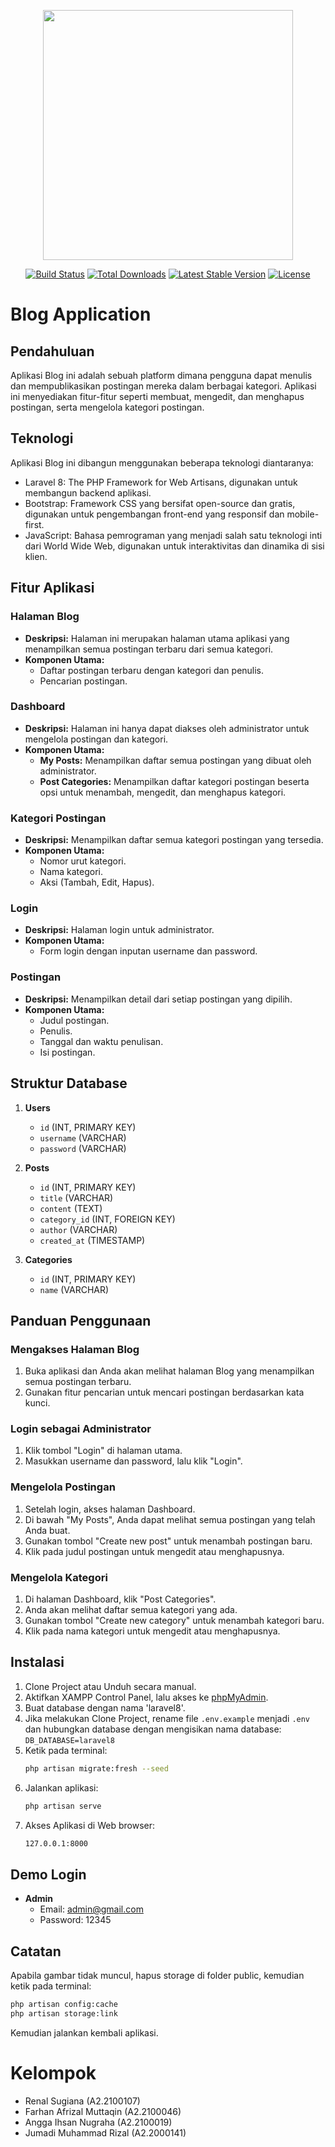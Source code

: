 <p align="center"><a href="https://laravel.com" target="_blank"><img src="https://raw.githubusercontent.com/laravel/art/master/logo-lockup/5%20SVG/2%20CMYK/1%20Full%20Color/laravel-logolockup-cmyk-red.svg" width="400"></a></p>

<p align="center">
<a href="https://travis-ci.org/laravel/framework"><img src="https://travis-ci.org/laravel/framework.svg" alt="Build Status"></a>
<a href="https://packagist.org/packages/laravel/framework"><img src="https://poser.pugx.org/laravel/framework/d/total.svg" alt="Total Downloads"></a>
<a href="https://packagist.org/packages/laravel/framework"><img src="https://poser.pugx.org/laravel/framework/v/stable.svg" alt="Latest Stable Version"></a>
<a href="https://packagist.org/packages/laravel/framework"><img src="https://poser.pugx.org/laravel/framework/license.svg" alt="License"></a>
</p>

# Blog Application

## Pendahuluan

Aplikasi Blog ini adalah sebuah platform dimana pengguna dapat menulis dan mempublikasikan postingan mereka dalam berbagai kategori. Aplikasi ini menyediakan fitur-fitur seperti membuat, mengedit, dan menghapus postingan, serta mengelola kategori postingan.

## Teknologi

Aplikasi Blog ini dibangun menggunakan beberapa teknologi diantaranya:

-   Laravel 8: The PHP Framework for Web Artisans, digunakan untuk membangun backend aplikasi.
-   Bootstrap: Framework CSS yang bersifat open-source dan gratis, digunakan untuk pengembangan front-end yang responsif dan mobile-first.
-   JavaScript: Bahasa pemrograman yang menjadi salah satu teknologi inti dari World Wide Web, digunakan untuk interaktivitas dan dinamika di sisi klien.

## Fitur Aplikasi

### Halaman Blog

-   **Deskripsi:** Halaman ini merupakan halaman utama aplikasi yang menampilkan semua postingan terbaru dari semua kategori.
-   **Komponen Utama:**
    -   Daftar postingan terbaru dengan kategori dan penulis.
    -   Pencarian postingan.

### Dashboard

-   **Deskripsi:** Halaman ini hanya dapat diakses oleh administrator untuk mengelola postingan dan kategori.
-   **Komponen Utama:**
    -   **My Posts:** Menampilkan daftar semua postingan yang dibuat oleh administrator.
    -   **Post Categories:** Menampilkan daftar kategori postingan beserta opsi untuk menambah, mengedit, dan menghapus kategori.

### Kategori Postingan

-   **Deskripsi:** Menampilkan daftar semua kategori postingan yang tersedia.
-   **Komponen Utama:**
    -   Nomor urut kategori.
    -   Nama kategori.
    -   Aksi (Tambah, Edit, Hapus).

### Login

-   **Deskripsi:** Halaman login untuk administrator.
-   **Komponen Utama:**
    -   Form login dengan inputan username dan password.

### Postingan

-   **Deskripsi:** Menampilkan detail dari setiap postingan yang dipilih.
-   **Komponen Utama:**
    -   Judul postingan.
    -   Penulis.
    -   Tanggal dan waktu penulisan.
    -   Isi postingan.

## Struktur Database

1. **Users**

    - `id` (INT, PRIMARY KEY)
    - `username` (VARCHAR)
    - `password` (VARCHAR)

2. **Posts**

    - `id` (INT, PRIMARY KEY)
    - `title` (VARCHAR)
    - `content` (TEXT)
    - `category_id` (INT, FOREIGN KEY)
    - `author` (VARCHAR)
    - `created_at` (TIMESTAMP)

3. **Categories**
    - `id` (INT, PRIMARY KEY)
    - `name` (VARCHAR)

## Panduan Penggunaan

### Mengakses Halaman Blog

1. Buka aplikasi dan Anda akan melihat halaman Blog yang menampilkan semua postingan terbaru.
2. Gunakan fitur pencarian untuk mencari postingan berdasarkan kata kunci.

### Login sebagai Administrator

1. Klik tombol "Login" di halaman utama.
2. Masukkan username dan password, lalu klik "Login".

### Mengelola Postingan

1. Setelah login, akses halaman Dashboard.
2. Di bawah "My Posts", Anda dapat melihat semua postingan yang telah Anda buat.
3. Gunakan tombol "Create new post" untuk menambah postingan baru.
4. Klik pada judul postingan untuk mengedit atau menghapusnya.

### Mengelola Kategori

1. Di halaman Dashboard, klik "Post Categories".
2. Anda akan melihat daftar semua kategori yang ada.
3. Gunakan tombol "Create new category" untuk menambah kategori baru.
4. Klik pada nama kategori untuk mengedit atau menghapusnya.

## Instalasi

1. Clone Project atau Unduh secara manual.
2. Aktifkan XAMPP Control Panel, lalu akses ke [phpMyAdmin](http://localhost/phpmyadmin/).
3. Buat database dengan nama 'laravel8'.
4. Jika melakukan Clone Project, rename file `.env.example` menjadi `.env` dan hubungkan database dengan mengisikan nama database: `DB_DATABASE=laravel8`
5. Ketik pada terminal:
    ```sh
    php artisan migrate:fresh --seed
    ```
6. Jalankan aplikasi:
    ```sh
    php artisan serve
    ```
7. Akses Aplikasi di Web browser:
    ```sh
    127.0.0.1:8000
    ```

## Demo Login

-   **Admin**
    -   Email: admin@gmail.com
    -   Password: 12345

## Catatan

Apabila gambar tidak muncul, hapus storage di folder public, kemudian ketik pada terminal:

```sh
php artisan config:cache
php artisan storage:link
```

Kemudian jalankan kembali aplikasi.

# Kelompok

-   Renal Sugiana (A2.2100107)
-   Farhan Afrizal Muttaqin (A2.2100046)
-   Angga Ihsan Nugraha (A2.2100019)
-   Jumadi Muhammad Rizal (A2.2000141)

